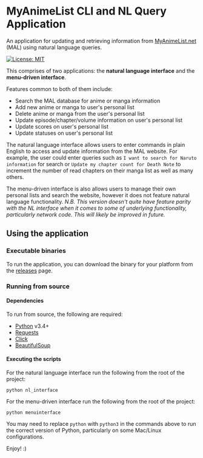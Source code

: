 # MyAnimeList CLI and NL Query Application
An application for updating and retrieving information from [MyAnimeList.net](https://www.myanimelist.net) (MAL) using natural language queries.

[![License: MIT](https://img.shields.io/badge/License-MIT-yellow.svg)](https://opensource.org/licenses/MIT)

This comprises of two applications: the **natural language interface** and the **menu-driven interface**.

Features common to both of them include:
- Search the MAL database for anime or manga information
- Add new anime or manga to user's personal list
- Delete anime or manga from the user's personal list
- Update episode/chapter/volume information on user's personal list
- Update scores on user's personal list
- Update statuses on user's personal list

The natural language interface allows users to enter commands in plain English to access and update information from the MAL website. For example, the user could enter queries such as `I want to search for Naruto information` for search or `Update my chapter count for Death Note` to increment the number of read chapters on their manga list as well as many others.

The menu-driven interface is also allows users to manage their own personal lists and search the website, however it does not feature natural language functionality.
_N.B. This version doesn't quite have feature parity with the NL interface when it comes to some of underlying functionality, particularly network code. This will likely be improved in future._

## Using the application
### Executable binaries
To run the application, you can download the binary for your platform from the [releases](https://github.com/amrishparmar/mal_cl_interface/releases) page.
### Running from source
#### Dependencies
To run from source, the following are required:
- [Python](https://www.python.org/) v3.4+
- [Requests](http://docs.python-requests.org/en/master/)
- [Click](http://click.pocoo.org/6/)
- [BeautifulSoup](https://www.crummy.com/software/BeautifulSoup/)
#### Executing the scripts
For the natural language interface run the following from the root of the project:
```
python nl_interface
```
For the menu-driven interface run the following from the root of the project:
```
python menuinterface
```

You may need to replace `python` with `python3` in the commands above to run the correct version of Python, particularly on some Mac/Linux configurations.

Enjoy! :)
